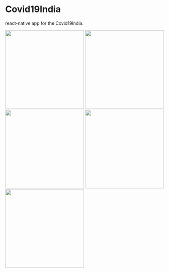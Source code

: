 # Covid19India
react-native app for the Covid19India.


<img src="https://user-images.githubusercontent.com/31952669/81503428-37e18b80-9301-11ea-8fe7-2d35bc5586ba.jpeg" width="250">   <img src="https://user-images.githubusercontent.com/31952669/81503441-40d25d00-9301-11ea-8196-0dd59d95305c.jpeg" width="250">   <img src="https://user-images.githubusercontent.com/31952669/81503451-462fa780-9301-11ea-8ea5-9b2d4ce34573.jpeg" width="250">   <img src="https://user-images.githubusercontent.com/31952669/81503452-48920180-9301-11ea-9be6-d709e2fc0018.jpeg" width="250"> <img src="https://user-images.githubusercontent.com/31952669/81503455-4def4c00-9301-11ea-9568-2486d7dcb3df.jpeg" width="250">
